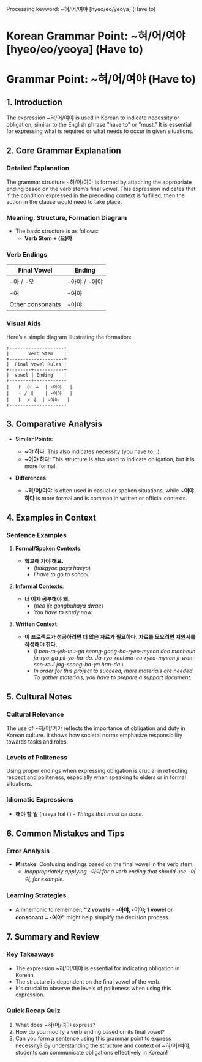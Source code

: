 Processing keyword: ~혀/어/여야 [hyeo/eo/yeoya] (Have to)
# Korean Grammar Point: ~혀/어/여야 [hyeo/eo/yeoya] (Have to)
# Grammar Point: ~혀/어/여야 (Have to)
## 1. Introduction
The expression ~혀/어/여야 is used in Korean to indicate necessity or obligation, similar to the English phrase "have to" or "must." It is essential for expressing what is required or what needs to occur in given situations.
## 2. Core Grammar Explanation
### Detailed Explanation
The grammar structure ~혀/어/여야 is formed by attaching the appropriate ending based on the verb stem’s final vowel. This expression indicates that if the condition expressed in the preceding context is fulfilled, then the action in the clause would need to take place. 
### Meaning, Structure, Formation Diagram
- The basic structure is as follows: 
  - **Verb Stem + (으)야**
  
### Verb Endings
| Final Vowel      | Ending           |
|------------------|------------------|
| -아 / -오        | -아야 / -어야    |
| -여              | -여야            |
| Other consonants  | -어야            |
### Visual Aids
Here’s a simple diagram illustrating the formation:
```
+--------------------+
|       Verb Stem    |
+--------------------+
|  Final Vowel Rules |
+--------+-----------+
|  Vowel | Ending    |
+--------+-----------+
|   ㅏ  or ㅗ  | -아야   |
|   ㅓ / ㅔ    | -어야   |
|   ㅑ  / ㅕ  | -여야   |
+--------------------+
```
## 3. Comparative Analysis
- **Similar Points**: 
  - **~야 하다**: This also indicates necessity (you have to...).
  - **~어야 하다**: This structure is also used to indicate obligation, but it is more formal.
  
- **Differences**: 
  - **~혀/어/여야** is often used in casual or spoken situations, while **~어야 하다** is more formal and is common in written or official contexts.
## 4. Examples in Context
### Sentence Examples
1. **Formal/Spoken Contexts**:
   - **학교에 가야 해요.**
     - (*hakgyoe gaya haeyo*)
     - *I have to go to school.*
     
2. **Informal Contexts**:
   - **너 이제 공부해야 돼.**
     - (*neo ije gongbuhaya dwae*)
     - *You have to study now.*
     
3. **Written Context**:
   - **이 프로젝트가 성공하려면 더 많은 자료가 필요하다. 자료를 모으려면 지원서를 작성해야 한다.**
     - (*I peu-ro-jek-teu-ga seong-gong-ha-ryeo-myeon deo manheun ja-ryo-ga pil-yo-ha-da. Ja-ryo-reul mo-eu-ryeo-myeon ji-won-seo-reul jag-seong-ha-ya han-da.*)
     - *In order for this project to succeed, more materials are needed. To gather materials, you have to prepare a support document.*
## 5. Cultural Notes
### Cultural Relevance
The use of ~혀/어/여야 reflects the importance of obligation and duty in Korean culture. It shows how societal norms emphasize responsibility towards tasks and roles.
### Levels of Politeness
Using proper endings when expressing obligation is crucial in reflecting respect and politeness, especially when speaking to elders or in formal situations. 
### Idiomatic Expressions
- **해야 할 일** (haeya hal il) - *Things that must be done.*
  
## 6. Common Mistakes and Tips
### Error Analysis
- **Mistake**: Confusing endings based on the final vowel in the verb stem.
  - *Inappropriately applying -아야 for a verb ending that should use -어야, for example.*
### Learning Strategies
- A mnemonic to remember: **"2 vowels = -아야, -어야; 1 vowel or consonant = -여야"** might help simplify the decision process.
## 7. Summary and Review
### Key Takeaways
- The expression ~혀/어/여야 is essential for indicating obligation in Korean.
- The structure is dependent on the final vowel of the verb.
- It's crucial to observe the levels of politeness when using this expression.
### Quick Recap Quiz
1. What does ~혀/어/여야 express?
2. How do you modify a verb ending based on its final vowel?
3. Can you form a sentence using this grammar point to express necessity?
By understanding the structure and context of ~혀/어/여야, students can communicate obligations effectively in Korean!
